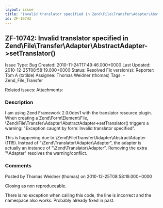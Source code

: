 ```yaml
---
layout: issue
title: "Invalid translator specified in Zend\File\Transfer\Adapter\AbstractAdapter-&gt;setTranslator()"
id: ZF-10742
---
```


ZF-10742: Invalid translator specified in Zend\\File\\Transfer\\Adapter\\AbstractAdapter->setTranslator()
---------------------------------------------------------------------------------------------------------

 Issue Type: Bug Created: 2010-11-24T17:49:46.000+0000 Last Updated: 2010-12-25T08:58:19.000+0000 Status: Resolved Fix version(s): 
 Reporter:  Tom A (txtilde)  Assignee:  Thomas Weidner (thomas)  Tags: - Zend\_File\_Transfer
 
 Related issues: 
 Attachments: 
### Description

I am using Zend Framework 2.0.0dev1 with the translator resource plugin. When creating a Zend\\Form\\Element\\File, \\Zend\\File\\Transfer\\Adapter\\AbstractAdapter->setTranslator() triggers a warning: "Exception caught by form: Invalid translator specified".

This is happening due to \\Zend\\File\\Transfer\\Adapter\\AbstractAdapter (1115). Instead of "\\Zend\\Translator\\Adapter\\Adapter", the adapter is actually an instance of "\\Zend\\Translator\\Adapter". Removing the extra "\\Adapter" resolves the warning/conflict.

 

 

### Comments

Posted by Thomas Weidner (thomas) on 2010-12-25T08:58:19.000+0000

Closing as non reproduceable.

There is no exception when calling this code, the line is incorrect and the namespace also works. Probably already fixed in past.

 

 